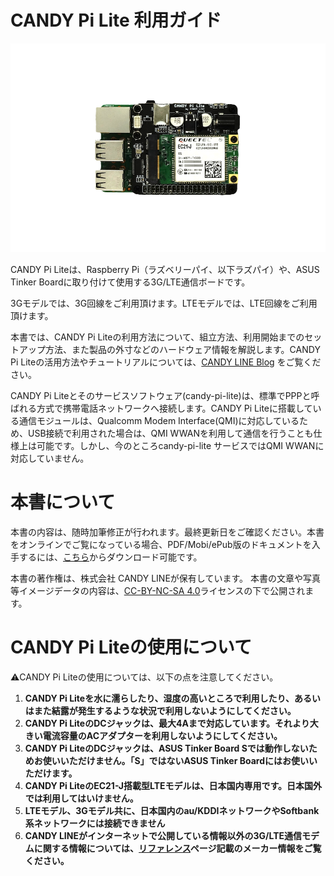 # CANDY Pi Lite 利用ガイド

![CANDY Pi Lite with Raspberry Pi](/assets/candy-pi-lite-birdview-small.png)

CANDY Pi Liteは、Raspberry Pi（ラズベリーパイ、以下ラズパイ）や、ASUS Tinker Boardに取り付けて使用する3G/LTE通信ボードです。

3Gモデルでは、3G回線をご利用頂けます。LTEモデルでは、LTE回線をご利用頂けます。

本書では、CANDY Pi Liteの利用方法について、組立方法、利用開始までのセットアップ方法、また製品の外寸などのハードウェア情報を解説します。CANDY Pi Liteの活用方法やチュートリアルについては、[CANDY LINE Blog](http://candy-line.tumblr.com/tagged/candypilite) をご覧ください。

CANDY Pi Liteとそのサービスソフトウェア(candy-pi-lite)は、標準でPPPと呼ばれる方式で携帯電話ネットワークへ接続します。CANDY Pi Liteに搭載している通信モジュールは、Qualcomm Modem Interface(QMI)に対応しているため、USB接続で利用された場合は、QMI WWANを利用して通信を行うことも仕様上は可能です。しかし、今のところcandy-pi-lite サービスではQMI WWANに対応していません。

# 本書について

本書の内容は、随時加筆修正が行われます。最終更新日をご確認ください。本書をオンラインでご覧になっている場合、PDF/Mobi/ePub版のドキュメントを入手するには、[こちら](https://www.gitbook.com/book/candy-line/candy-pi-lite/details)からダウンロード可能です。

本書の著作権は、株式会社 CANDY LINEが保有しています。
本書の文章や写真等イメージデータの内容は、[CC-BY-NC-SA 4.0](https://creativecommons.org/licenses/by-nc-sa/4.0/)ライセンスの下で公開されます。

# CANDY Pi Liteの使用について

⚠️CANDY Pi Liteの使用については、以下の点を注意してください。

1. **CANDY Pi Liteを水に濡らしたり、湿度の高いところで利用したり、あるいはまた結露が発生するような状況で利用しないようにしてください。**
1. **CANDY Pi LiteのDCジャックは、最大4Aまで対応しています。それより大きい電流容量のACアダプターを利用しないようにしてください。**
1. **CANDY Pi LiteのDCジャックは、ASUS Tinker Board Sでは動作しないためお使いいただけません。「S」ではないASUS Tinker Boardにはお使いいただけます。**
1. **CANDY Pi LiteのEC21-J搭載型LTEモデルは、日本国内専用です。日本国外では利用してはいけません。**
1. **LTEモデル、3Gモデル共に、日本国内のau/KDDIネットワークやSoftbank系ネットワークには接続できません**
1. **CANDY LINEがインターネットで公開している情報以外の3G/LTE通信モデムに関する情報については、[リファレンス](references.md)ページ記載のメーカー情報をご覧ください。**
